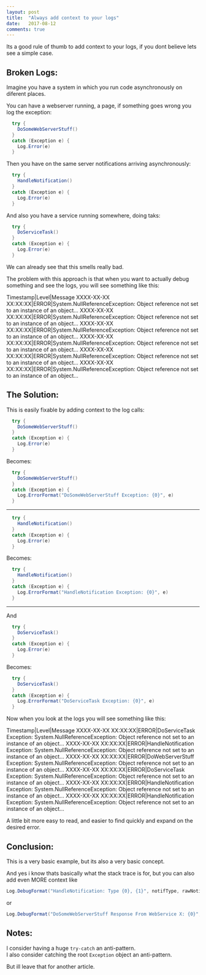 ```yaml
---
layout: post
title:  "Always add context to your logs"
date:   2017-08-12
comments: true
---
```


<p class="intro">
Its a good rule of thumb to add context to your logs, if you dont believe lets see a simple case.  
</p>


## Broken Logs:
Imagine you have a system in which you run code asynchronously on diferent places.  

You can have a webserver running, a page, if something goes wrong you log the exception:
```csharp
  try {
    DoSomeWebServerStuff()
  }
  catch (Exception e) {
    Log.Error(e)
  }
```

Then you have on the same server notifications arriving asynchronously:
```csharp
  try {
    HandleNotification()
  }
  catch (Exception e) {
    Log.Error(e)
  }
```

And also you have a service running somewhere, doing taks:  
```csharp
  try {
    DoServiceTask()
  }
  catch (Exception e) {
    Log.Error(e)
  }
```

We can already see that this smells really bad.  

The problem with this approach is that when you want to actually debug something and see the logs, you will see something like this:  

Timestamp|Level|Message
XXXX-XX-XX XX:XX:XX|ERROR|System.NullReferenceException: Object reference not set to an instance of an object...
XXXX-XX-XX XX:XX:XX|ERROR|System.NullReferenceException: Object reference not set to an instance of an object...
XXXX-XX-XX XX:XX:XX|ERROR|System.NullReferenceException: Object reference not set to an instance of an object...
XXXX-XX-XX XX:XX:XX|ERROR|System.NullReferenceException: Object reference not set to an instance of an object...
XXXX-XX-XX XX:XX:XX|ERROR|System.NullReferenceException: Object reference not set to an instance of an object...
XXXX-XX-XX XX:XX:XX|ERROR|System.NullReferenceException: Object reference not set to an instance of an object...

## The Solution:  
This is easily fixable by adding context to the log calls:  
```csharp
  try {
    DoSomeWebServerStuff()
  }
  catch (Exception e) {
    Log.Error(e)
  }
```

Becomes:

```csharp
  try {
    DoSomeWebServerStuff()
  }
  catch (Exception e) {
    Log.ErrorFormat("DoSomeWebServerStuff Exception: {0}", e)
  }
```

<hr />

```csharp
  try {
    HandleNotification()
  }
  catch (Exception e) {
    Log.Error(e)
  }
```

Becomes:

```csharp
  try {
    HandleNotification()
  }
  catch (Exception e) {
    Log.ErrorFormat("HandleNotification Exception: {0}", e)
  }
```

<hr />

And

```csharp
  try {
    DoServiceTask()
  }
  catch (Exception e) {
    Log.Error(e)
  }
```

Becomes: 

```csharp
  try {
    DoServiceTask()
  }
  catch (Exception e) {
    Log.ErrorFormat("DoServiceTask Exception: {0}", e)
  }
```

Now when you look at the logs you will see something like this:  

Timestamp|Level|Message
XXXX-XX-XX XX:XX:XX|ERROR|DoServiceTask Exception: System.NullReferenceException: Object reference not set to an instance of an object...
XXXX-XX-XX XX:XX:XX|ERROR|HandleNotification Exception: System.NullReferenceException: Object reference not set to an instance of an object...
XXXX-XX-XX XX:XX:XX|ERROR|DoWebServerStuff Exception: System.NullReferenceException: Object reference not set to an instance of an object...
XXXX-XX-XX XX:XX:XX|ERROR|DoServiceTask Exception: System.NullReferenceException: Object reference not set to an instance of an object...
XXXX-XX-XX XX:XX:XX|ERROR|HandleNotification Exception: System.NullReferenceException: Object reference not set to an instance of an object...
XXXX-XX-XX XX:XX:XX|ERROR|HandleNotification Exception: System.NullReferenceException: Object reference not set to an instance of an object...

A little bit more easy to read, and easier to find quickly and expand on the desired error.

## Conclusion:

This is a very basic example, but its also a very basic concept.   

And yes i know thats basically what the stack trace is for, but you can also add even MORE context like 

```csharp
Log.DebugFormat("HandleNotification: Type {0}, {1}", notifType, rawNotif")
``` 
or 

```csharp 
Log.DebugFormat("DoSomeWebServerStuff Response From WebService X: {0}", resp.RawResponse)
```


## Notes:
I consider having a huge `try-catch` an anti-pattern.  
I also consider catching the root `Exception` object an anti-pattern.  

But ill leave that for another article.